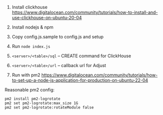 1. Install clickhouse
https://www.digitalocean.com/community/tutorials/how-to-install-and-use-clickhouse-on-ubuntu-20-04

2. Install nodejs & npm

3. Copy config.js.sample to config.js and setup

4. Run `node index.js`

5. `<server>/<table>/sql` – CREATE command for ClickHouse

6. `<server>/<table>/url` – callback url for Adjust

7. Run with pm2
https://www.digitalocean.com/community/tutorials/how-to-set-up-a-node-js-application-for-production-on-ubuntu-22-04

Reasonable pm2 config:
```
pm2 install pm2-logrotate
pm2 set pm2-logrotate:max_size 1G
pm2 set pm2-logrotate:rotateModule false
```
